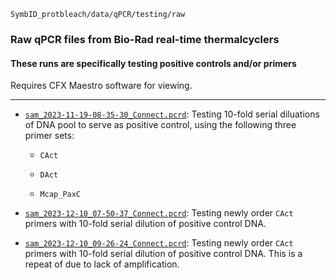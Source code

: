 `SymbID_protbleach/data/qPCR/testing/raw`

### Raw qPCR files from Bio-Rad real-time thermalcyclers

#### These runs are specifically testing positive controls and/or primers

Requires CFX Maestro software for viewing.

---

- [`sam_2023-11-19-08-35-30_Connect.pcrd`](https://github.com/JPGLABHOME/SymbID_protbleach/blob/main/data/qPCR/testing/raw/sam_2023-11-19-08-35-30_Connect.pcrd): Testing 10-fold serial diluations of DNA pool to serve as positive control, using the following three primer sets:

  - `CAct`

  - `DAct`

  - `Mcap_PaxC`

- [`sam_2023-12-10_07-50-37_Connect.pcrd`](https://github.com/JPGLABHOME/SymbID_protbleach/blob/main/data/qPCR/testing/raw/sam_2023-12-10_07-50-37_Connect.pcrd): Testing newly order `CAct` primers with 10-fold serial dilution of positive control DNA.

- [`sam_2023-12-10_09-26-24_Connect.pcrd`](https://github.com/JPGLABHOME/SymbID_protbleach/blob/main/data/qPCR/testing/raw/sam_2023-12-10_09-26-24_Connect.pcrd): Testing newly order `CAct` primers with 10-fold serial dilution of positive control DNA. This is a repeat of due to lack of amplification.

